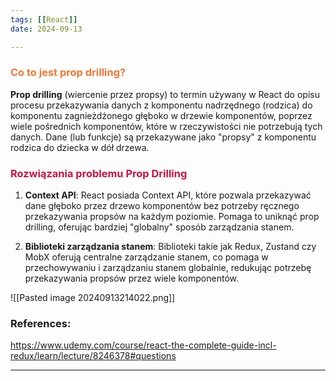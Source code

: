 ```yaml
--- 
tags: [[React]]
date: 2024-09-13

---
```

### <span style="color: #f37735">Co to jest prop drilling?</span>

**Prop drilling** (wiercenie przez propsy) to termin używany w React do opisu procesu przekazywania danych z komponentu nadrzędnego (rodzica) do komponentu zagnieżdżonego głęboko w drzewie komponentów, poprzez wiele pośrednich komponentów, które w rzeczywistości nie potrzebują tych danych. Dane (lub funkcje) są przekazywane jako "propsy" z komponentu rodzica do dziecka w dół drzewa.
### <span style="color: #d11141;">Rozwiązania problemu Prop Drilling</span>

1. **Context API**: React posiada Context API, które pozwala przekazywać dane głęboko przez drzewo komponentów bez potrzeby ręcznego przekazywania propsów na każdym poziomie. Pomaga to uniknąć prop drilling, oferując bardziej "globalny" sposób zarządzania stanem.

2. **Biblioteki zarządzania stanem**: Biblioteki takie jak Redux, Zustand czy MobX oferują centralne zarządzanie stanem, co pomaga w przechowywaniu i zarządzaniu stanem globalnie, redukując potrzebę przekazywania propsów przez wiele komponentów.

![[Pasted image 20240913214022.png]]

### References:
https://www.udemy.com/course/react-the-complete-guide-incl-redux/learn/lecture/8246378#questions

---



